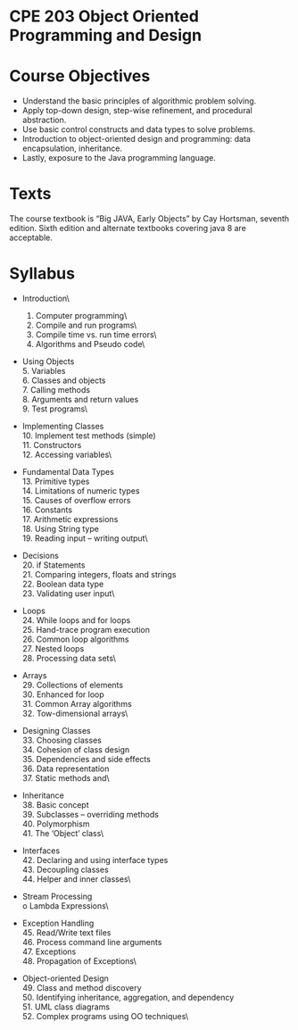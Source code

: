 # CPE 203 Object Oriented Programming and Design

# Course Objectives

- Understand the basic principles of algorithmic problem solving.
- Apply top-down design, step-wise refinement, and procedural abstraction.
- Use basic control constructs and data types to solve problems.
- Introduction to object-oriented design and programming: data encapsulation,
    inheritance.
- Lastly, exposure to the Java programming language.

# Texts

The course textbook is “Big JAVA, Early Objects” by Cay Hortsman, seventh edition. Sixth
edition and alternate textbooks covering java 8 are acceptable.

# Syllabus

- Introduction\
    1. Computer programming\
    2. Compile and run programs\
    3. Compile time vs. run time errors\
    4. Algorithms and Pseudo code\
- Using Objects\
    5. Variables\
    6. Classes and objects\
    7. Calling methods\
    8. Arguments and return values\
    9. Test programs\
- Implementing Classes\
    10. Implement test methods (simple)\
    11. Constructors\
    12. Accessing variables\
- Fundamental Data Types\
    13. Primitive types\
    14. Limitations of numeric types\
    15. Causes of overflow errors\
    16. Constants\
    17. Arithmetic expressions\
    18. Using String type\
    19. Reading input – writing output\
- Decisions\
    20. if Statements\
    21. Comparing integers, floats and strings\
    22. Boolean data type\
    23. Validating user input\

- Loops\
    24. While loops and for loops\
    25. Hand-trace program execution\
    26. Common loop algorithms\
    27. Nested loops\
    28. Processing data sets\
- Arrays\
    29. Collections of elements\
    30. Enhanced for loop\
    31. Common Array algorithms\
    32. Tow-dimensional arrays\
- Designing Classes\
    33. Choosing classes\
    34. Cohesion of class design\
    35. Dependencies and side effects\
    36. Data representation\
    37. Static methods and\
- Inheritance\
    38. Basic concept\
    39. Subclasses – overriding methods\
    40. Polymorphism\
    41. The ‘Object’ class\
- Interfaces\
    42. Declaring and using interface types\
    43. Decoupling classes\
    44. Helper and inner classes\
- Stream Processing\
    o Lambda Expressions\
- Exception Handling\
    45. Read/Write text files\
    46. Process command line arguments\
    47. Exceptions\
    48. Propagation of Exceptions\
- Object-oriented Design\
    49. Class and method discovery\
    50. Identifying inheritance, aggregation, and dependency\
    51. UML class diagrams\
    52. Complex programs using OO techniques\
